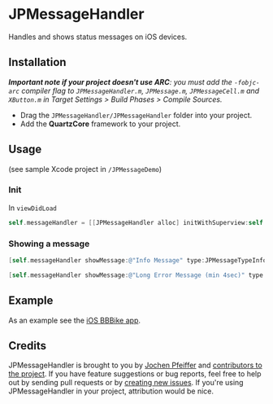 # JPMessageHandler

Handles and shows status messages on iOS devices.

## Installation

_**Important note if your project doesn't use ARC**: you must add the `-fobjc-arc` compiler flag to `JPMessageHandler.m`, `JPMessage.m`, `JPMessageCell.m` and `XButton.m` in Target Settings > Build Phases > Compile Sources._

* Drag the `JPMessageHandler/JPMessageHandler` folder into your project.
* Add the **QuartzCore** framework to your project.

## Usage

(see sample Xcode project in `/JPMessageDemo`)

### Init
In `viewDidLoad`

```objective-c
self.messageHandler = [[JPMessageHandler alloc] initWithSuperview:self.view];
```
### Showing a message

```objective-c
[self.messageHandler showMessage:@"Info Message" type:JPMessageTypeInfo];

[self.messageHandler showMessage:@"Long Error Message (min 4sec)" type:JPMessageTypeError minDuration:4.0 maxDuration:10.0];
```

## Example

As an example see the [iOS BBBike app](https://itunes.apple.com/us/app/bbbike/id555616117?mt=8).

## Credits

JPMessageHandler is brought to you by [Jochen Pfeiffer](http://jochen-pfeiffer.com) and [contributors to the project](https://github.com/jjochen/JPMessageHandler/contributors). If you have feature suggestions or bug reports, feel free to help out by sending pull requests or by [creating new issues](https://github.com/jjochen/JPMessageHandler/issues/new). If you're using JPMessageHandler in your project, attribution would be nice.

